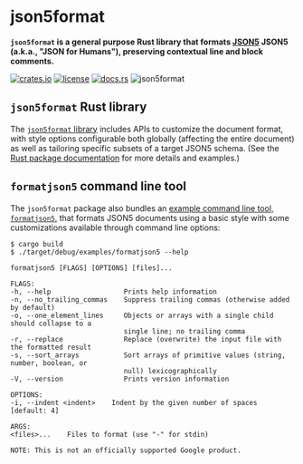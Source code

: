 # json5format

**`json5format` is a general purpose Rust library that formats [JSON5](https://json5.org) JSON5 (a.k.a., "JSON for Humans"), preserving contextual line and block comments.**

[![crates.io](https://img.shields.io/crates/v/json5format.svg)](https://crates.io/crates/json5format)
[![license](https://img.shields.io/badge/license-BSD3.0-blue.svg)](https://github.com/google/json5format/LICENSE)
[![docs.rs](https://docs.rs/com/badge.svg)](https://docs.rs/crate/json5format/)
![json5format](https://github.com/google/json5format/workflows/json5format/badge.svg)

## `json5format` Rust library
The [`json5format` library](https://crates.io/crates/json5format) includes APIs to customize the document format, with style options configurable both globally (affecting the entire document) as well as tailoring specific subsets of a target JSON5 schema. (See the [Rust package documentation](https://docs.rs/json5format/0.1.0/json5format) for more details and examples.)

## `formatjson5` command line tool

The `json5format` package also bundles an [example command line tool, `formatjson5`,](https://github.com/google/json5format/blob/master/examples/formatjson5.rs) that formats JSON5 documents using a basic style with some customizations available through command line options:

```
$ cargo build
$ ./target/debug/examples/formatjson5 --help

formatjson5 [FLAGS] [OPTIONS] [files]...

FLAGS:
-h, --help                  Prints help information
-n, --no_trailing_commas    Suppress trailing commas (otherwise added by default)
-o, --one_element_lines     Objects or arrays with a single child should collapse to a
                            single line; no trailing comma
-r, --replace               Replace (overwrite) the input file with the formatted result
-s, --sort_arrays           Sort arrays of primitive values (string, number, boolean, or
                            null) lexicographically
-V, --version               Prints version information

OPTIONS:
-i, --indent <indent>    Indent by the given number of spaces [default: 4]

ARGS:
<files>...    Files to format (use "-" for stdin)

NOTE: This is not an officially supported Google product.
